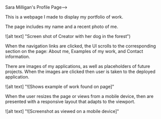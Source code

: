 Sara Milligan's Profile Page--> 

This is a webpage I made to display my portfolio of work.

The page includes my name and a recent photo of me.


![alt text] "Screen shot of Creator with her dog in the forest")

When the navigation links are clicked, the UI scrolls to the corresponding section on the page: About me, Examples of my work, and Contact information.

There are images of my applications, as well as placeholders of future projects.  When the images are clicked then user is taken to the deployed application.

![alt text] "![Shows example of work found on page]"

When the user resizes the page or views from a mobile device, then are presented with a responsive layout that adapts to the viewport.

![alt text] "![Screenshot as viewed on a mobile device]"

